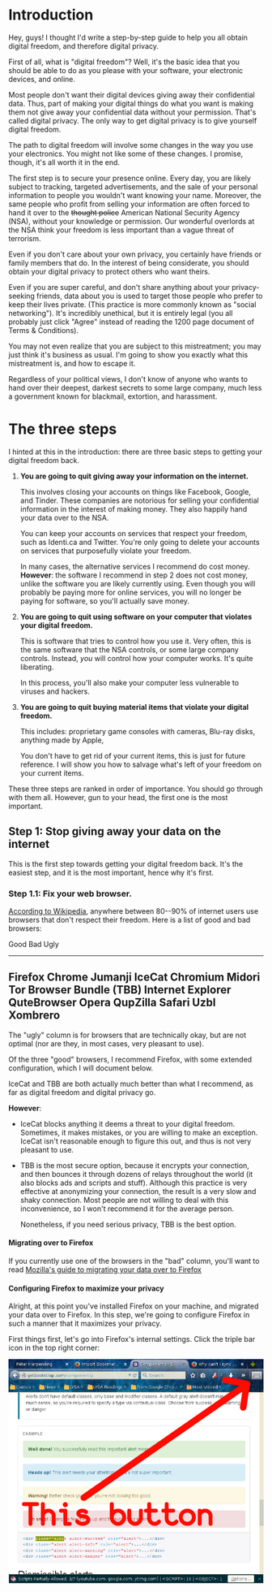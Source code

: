 # Introduction

Hey, guys! I thought I'd write a step-by-step guide to help you all obtain
digital freedom, and therefore digital privacy.

First of all, what is "digital freedom"? Well, it's the basic idea that you
should be able to do as you please with your software, your electronic devices,
and online.

Most people don't want their digital devices giving away their confidential
data. Thus, part of making your digital things do what you want is making them
not give away your confidential data without your permission. That's called
digital privacy. The only way to get digital privacy is to give yourself digital
freedom.

The path to digital freedom will involve some changes in the way you use your
electronics. You might not like some of these changes. I promise, though, it's
all worth it in the end.

The first step is to secure your presence online. Every day, you are likely
subject to tracking, targeted advertisements, and the sale of your personal
information to people you wouldn't want knowing your name. Moreover, the same
people who profit from selling your information are often forced to hand it over
to the ~~thought police~~ American National Security Agency (NSA), without your
knowledge or permission.  Our wonderful overlords at the NSA think your freedom
is less important than a vague threat of terrorism.

Even if you don't care about your own privacy, you certainly have friends or
family members that do.  In the interest of being considerate, you should obtain
your digital privacy to protect others who want theirs.

Even if you are super careful, and don't share anything about your
privacy-seeking friends, data about you is used to target those people who
prefer to keep their lives private. (This practice is more commonly known as
"social networking"). It's incredibly unethical, but it is entirely legal (you
all probably just click "Agree" instead of reading the 1200 page document of
Terms & Conditions).

You may not even realize that you are subject to this mistreatment; you may just
think it's business as usual. I'm going to show you exactly what this
mistreatment is, and how to escape it.

Regardless of your political views, I don't know of anyone who wants to hand
over their deepest, darkest secrets to some large company, much less a
government known for blackmail, extortion, and harassment.

# The three steps

I hinted at this in the introduction: there are three basic steps to getting
your digital freedom back.

1.  **You are going to quit giving away your information on the internet.**

    This involves closing your accounts on things like Facebook, Google, and
    Tinder. These companies are notorious for selling your confidential
    information in the interest of making money. They also happily hand your
    data over to the NSA.

    You can keep your accounts on services that respect your freedom, such as
    Identi.ca and Twitter. You're only going to delete your accounts on services
    that purposefully violate your freedom.

    In many cases, the alternative services I recommend do cost
    money. **However**: the software I recommend in step 2 does not cost money,
    unlike the software you are likely currently using. Even though you will
    probably be paying more for online services, you will no longer be paying
    for software, so you'll actually save money.

2.  **You are going to quit using software on your computer that violates your
    digital freedom.**

    This is software that tries to control how you use it. Very often, this is
    the same software that the NSA controls, or some large company
    controls. Instead, *you* will control how your computer works. It's quite
    liberating.

    In this process, you'll also make your computer less vulnerable to viruses
    and hackers.

3.  **You are going to quit buying material items that violate your digital
    freedom.**

    This includes: proprietary game consoles with cameras, Blu-ray disks,
    anything made by Apple,

    You don't have to get rid of your current items, this is just for future
    reference. I will show you how to salvage what's left of your freedom on
    your current items.

These three steps are ranked in order of importance. You should go through with
them all. However, gun to your head, the first one is the most important.

## Step 1: Stop giving away your data on the internet

This is the first step towards getting your digital freedom back. It's the
easiest step, and it is the most important, hence why it's first.

### Step 1.1: Fix your web browser.

[According to Wikipedia](https://en.wikipedia.org/wiki/Usage_share_of_web_browsers#Summary_table),
anywhere between 80--90% of internet users use browsers that don't respect their
freedom. Here is a list of good and bad browsers:


Good                        Bad                 Ugly
------------------------    -----------------   -----------
Firefox                     Chrome              Jumanji
IceCat                      Chromium            Midori
Tor Browser Bundle (TBB)    Internet Explorer   QuteBrowser
                            Opera               QupZilla
                            Safari              Uzbl
                                                Xombrero
-----------------------------------------------------------

The "ugly" column is for browsers that are technically okay, but are not optimal
(nor are they, in most cases, very pleasant to use).

Of the three "good" browsers, I recommend Firefox, with some extended
configuration, which I will document below. 

IceCat and TBB are both actually much better than what I recommend, as far as
digital freedom and digital privacy go. 

**However**:

*   IceCat blocks anything it deems a threat to your digital freedom. Sometimes,
    it makes mistakes, or you are willing to make an exception. IceCat isn't
    reasonable enough to figure this out, and thus is not very pleasant to use.

* TBB is the most secure option, because it encrypts your connection, and then
    bounces it through dozens of relays throughout the world (it also blocks ads
    and scripts and stuff). Although this practice is very effective at
    anonymizing your connection, the result is a very slow and shaky
    connection. Most people are not willing to deal with this inconvenience, so
    I won't recommend it for the average person.

    Nonetheless, if you need serious privacy, TBB is the best option.

#### Migrating over to Firefox

If you currently use one of the browsers in the "bad" column, you'll want to
read
[Mozilla's guide to migrating your data over to Firefox](https://support.mozilla.org/en-US/kb/import-bookmarks-data-another-browser)

#### Configuring Firefox to maximize your privacy

Alright, at this point you've installed Firefox on your machine, and migrated
your data over to Firefox. In this step, we're going to configure Firefox in
such a manner that it maximizes your privacy.

First things first, let's go into Firefox's internal settings. Click the triple
bar icon in the top right corner:

![A graphic showing which button](/images/triple-bar.png)
